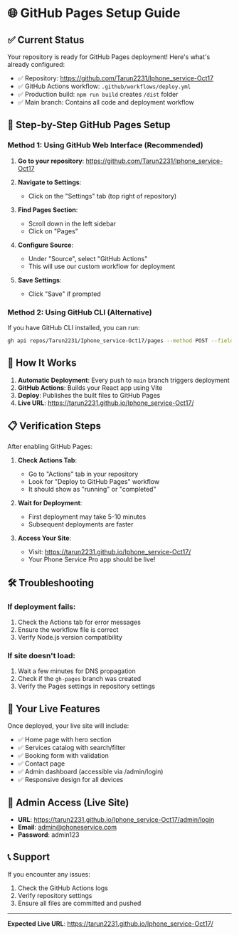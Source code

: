 # 🌐 GitHub Pages Setup Guide

## ✅ Current Status
Your repository is ready for GitHub Pages deployment! Here's what's already configured:

- ✅ Repository: https://github.com/Tarun2231/Iphone_service-Oct17
- ✅ GitHub Actions workflow: `.github/workflows/deploy.yml`
- ✅ Production build: `npm run build` creates `/dist` folder
- ✅ Main branch: Contains all code and deployment workflow

## 🚀 Step-by-Step GitHub Pages Setup

### Method 1: Using GitHub Web Interface (Recommended)

1. **Go to your repository**: https://github.com/Tarun2231/Iphone_service-Oct17

2. **Navigate to Settings**:
   - Click on the "Settings" tab (top right of repository)

3. **Find Pages Section**:
   - Scroll down in the left sidebar
   - Click on "Pages"

4. **Configure Source**:
   - Under "Source", select "GitHub Actions"
   - This will use our custom workflow for deployment

5. **Save Settings**:
   - Click "Save" if prompted

### Method 2: Using GitHub CLI (Alternative)

If you have GitHub CLI installed, you can run:
```bash
gh api repos/Tarun2231/Iphone_service-Oct17/pages --method POST --field source='{"branch":"gh-pages","path":"/"}'
```

## 🔄 How It Works

1. **Automatic Deployment**: Every push to `main` branch triggers deployment
2. **GitHub Actions**: Builds your React app using Vite
3. **Deploy**: Publishes the built files to GitHub Pages
4. **Live URL**: https://tarun2231.github.io/Iphone_service-Oct17/

## 📋 Verification Steps

After enabling GitHub Pages:

1. **Check Actions Tab**:
   - Go to "Actions" tab in your repository
   - Look for "Deploy to GitHub Pages" workflow
   - It should show as "running" or "completed"

2. **Wait for Deployment**:
   - First deployment may take 5-10 minutes
   - Subsequent deployments are faster

3. **Access Your Site**:
   - Visit: https://tarun2231.github.io/Iphone_service-Oct17/
   - Your Phone Service Pro app should be live!

## 🛠️ Troubleshooting

### If deployment fails:
1. Check the Actions tab for error messages
2. Ensure the workflow file is correct
3. Verify Node.js version compatibility

### If site doesn't load:
1. Wait a few minutes for DNS propagation
2. Check if the `gh-pages` branch was created
3. Verify the Pages settings in repository settings

## 📱 Your Live Features

Once deployed, your live site will include:
- ✅ Home page with hero section
- ✅ Services catalog with search/filter
- ✅ Booking form with validation
- ✅ Contact page
- ✅ Admin dashboard (accessible via /admin/login)
- ✅ Responsive design for all devices

## 🔐 Admin Access (Live Site)

- **URL**: https://tarun2231.github.io/Iphone_service-Oct17/admin/login
- **Email**: admin@phoneservice.com
- **Password**: admin123

## 📞 Support

If you encounter any issues:
1. Check the GitHub Actions logs
2. Verify repository settings
3. Ensure all files are committed and pushed

---

**Expected Live URL**: https://tarun2231.github.io/Iphone_service-Oct17/
